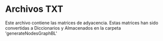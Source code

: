 # Archivos TXT

Este archivo contiene las matrices de adyacencia.
Estas matrices han sido convertidas a Diccionarios y Almacenados en la carpeta 'generateNodesGraphBL'